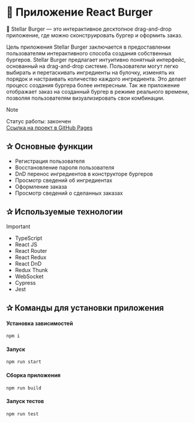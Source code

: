 # 🍔 Приложение React Burger

🍔 Stellar Burger — это интерактивное десктопное drag-and-drop приложение, где можно сконструировать бургер и оформить заказ.

Цель приложения Stellar Burger заключается в предоставлении пользователям интерактивного способа создания собственных бургеров. 
Stellar Burger предлагает интуитивно понятный интерфейс, основанный на drag-and-drop системе. Пользователи могут легко выбирать и перетаскивать ингредиенты на булочку, изменять их порядок и настраивать количество каждого ингредиента. Это делает процесс создания бургера более интересным.
Так же приложение отображает заказ на созданный бургер в режиме реального времени, позволяя пользователям визуализировать свои комбинации.

> [!NOTE]
> Статус работы: закончен  
> [Ссылка на проект в GitHub Pages](https://vitali-workspace.github.io/react-burger-page/)


<h2>&#10032; Основные функции</h2>

- Регистрация пользователя 
- Восстановление пароля пользователя
- DnD перенос ингредиентов в конструкторе бургеров 
- Просмотр сведений об ингредиентах
- Оформление заказа
- Просмотр сведений о сделанных заказах

<h2>&#10032; Используемые технологии</h2>

> [!IMPORTANT]
> - TypeScript
> - React JS
> - React Router
> - React Redux
> - React DnD
> - Redux Thunk
> - WebSocket
> - Cypress
> - Jest


<h2>&#10032; Команды для установки приложения</h2>

#### Установка зависимостей

```
npm i
```
#### Запуск

```
npm run start
```
#### Сборка приложения

```
npm run build
```
#### Запуск тестов

```
npm run test
```
